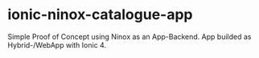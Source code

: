# ionic-ninox-catalogue-app
Simple Proof of Concept using Ninox as an App-Backend. App builded as Hybrid-/WebApp with Ionic 4. 
